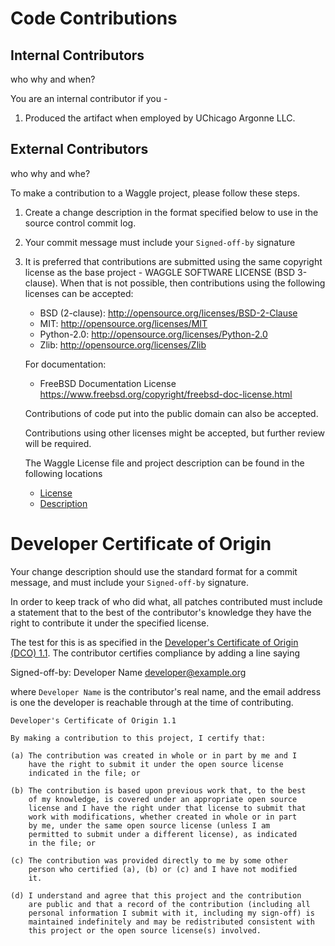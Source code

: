# Code Contributions

## Internal Contributors

who why and when? 


You are an internal contributor if you - 

1. Produced the artifact when employed by UChicago Argonne LLC.


## External Contributors

who why and whe?



To make a contribution to a Waggle project, please follow these steps.

1. Create a change description in the format specified below to
   use in the source control commit log.

2. Your commit message must include your `Signed-off-by` signature

3. It is preferred that contributions are submitted using the same
   copyright license as the base project - WAGGLE SOFTWARE LICENSE (BSD 3-clause). 
   When that is not possible, then contributions using the following licenses can be accepted:
   * BSD (2-clause): http://opensource.org/licenses/BSD-2-Clause
   * MIT: http://opensource.org/licenses/MIT
   * Python-2.0: http://opensource.org/licenses/Python-2.0
   * Zlib: http://opensource.org/licenses/Zlib

   For documentation:
   * FreeBSD Documentation License
     https://www.freebsd.org/copyright/freebsd-doc-license.html

   Contributions of code put into the public domain can also be
   accepted.

   Contributions using other licenses might be accepted, but further
   review will be required.
   
   The Waggle License file and project description can be found in the 
   following locations
   
   * [License](https://raw.githubusercontent.com/waggle-sensor/waggle/master/codeContributions/waggle-license.txt)
   * [Description](https://raw.githubusercontent.com/waggle-sensor/waggle/master/codeContributions/waggle-readme.txt)

# Developer Certificate of Origin

Your change description should use the standard format for a
commit message, and must include your `Signed-off-by` signature.

In order to keep track of who did what, all patches contributed must
include a statement that to the best of the contributor's knowledge
they have the right to contribute it under the specified license.

The test for this is as specified in the [Developer's Certificate of
Origin (DCO) 1.1](https://developercertificate.org/). The contributor
certifies compliance by adding a line saying

  Signed-off-by: Developer Name <developer@example.org>

where `Developer Name` is the contributor's real name, and the email
address is one the developer is reachable through at the time of
contributing.

```
Developer's Certificate of Origin 1.1

By making a contribution to this project, I certify that:

(a) The contribution was created in whole or in part by me and I
    have the right to submit it under the open source license
    indicated in the file; or

(b) The contribution is based upon previous work that, to the best
    of my knowledge, is covered under an appropriate open source
    license and I have the right under that license to submit that
    work with modifications, whether created in whole or in part
    by me, under the same open source license (unless I am
    permitted to submit under a different license), as indicated
    in the file; or

(c) The contribution was provided directly to me by some other
    person who certified (a), (b) or (c) and I have not modified
    it.

(d) I understand and agree that this project and the contribution
    are public and that a record of the contribution (including all
    personal information I submit with it, including my sign-off) is
    maintained indefinitely and may be redistributed consistent with
    this project or the open source license(s) involved.
```
